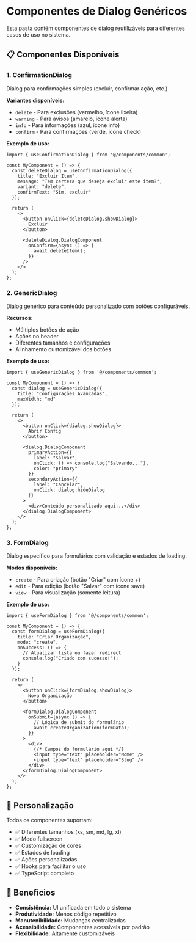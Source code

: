 # Componentes de Dialog Genéricos

Esta pasta contém componentes de dialog reutilizáveis para diferentes casos de uso no sistema.

## 📋 Componentes Disponíveis

### 1. ConfirmationDialog
Dialog para confirmações simples (excluir, confirmar ação, etc.)

**Variantes disponíveis:**
- `delete` - Para exclusões (vermelho, ícone lixeira)
- `warning` - Para avisos (amarelo, ícone alerta)
- `info` - Para informações (azul, ícone info)
- `confirm` - Para confirmações (verde, ícone check)

**Exemplo de uso:**
```tsx
import { useConfirmationDialog } from '@/components/common';

const MyComponent = () => {
  const deleteDialog = useConfirmationDialog({
    title: "Excluir Item",
    message: "Tem certeza que deseja excluir este item?",
    variant: "delete",
    confirmText: "Sim, excluir"
  });

  return (
    <>
      <button onClick={deleteDialog.showDialog}>
        Excluir
      </button>
      
      <deleteDialog.DialogComponent 
        onConfirm={async () => {
          await deleteItem();
        }}
      />
    </>
  );
};
```

### 2. GenericDialog
Dialog genérico para conteúdo personalizado com botões configuráveis.

**Recursos:**
- Múltiplos botões de ação
- Ações no header
- Diferentes tamanhos e configurações
- Alinhamento customizável dos botões

**Exemplo de uso:**
```tsx
import { useGenericDialog } from '@/components/common';

const MyComponent = () => {
  const dialog = useGenericDialog({
    title: "Configurações Avançadas",
    maxWidth: "md"
  });

  return (
    <>
      <button onClick={dialog.showDialog}>
        Abrir Config
      </button>
      
      <dialog.DialogComponent
        primaryAction={{
          label: "Salvar",
          onClick: () => console.log("Salvando..."),
          color: "primary"
        }}
        secondaryAction={{
          label: "Cancelar",
          onClick: dialog.hideDialog
        }}
      >
        <div>Conteúdo personalizado aqui...</div>
      </dialog.DialogComponent>
    </>
  );
};
```

### 3. FormDialog
Dialog específico para formulários com validação e estados de loading.

**Modos disponíveis:**
- `create` - Para criação (botão "Criar" com ícone +)
- `edit` - Para edição (botão "Salvar" com ícone save)
- `view` - Para visualização (somente leitura)

**Exemplo de uso:**
```tsx
import { useFormDialog } from '@/components/common';

const MyComponent = () => {
  const formDialog = useFormDialog({
    title: "Criar Organização",
    mode: "create",
    onSuccess: () => {
      // Atualizar lista ou fazer redirect
      console.log("Criado com sucesso!");
    }
  });

  return (
    <>
      <button onClick={formDialog.showDialog}>
        Nova Organização
      </button>
      
      <formDialog.DialogComponent
        onSubmit={async () => {
          // Lógica de submit do formulário
          await createOrganization(formData);
        }}
      >
        <div>
          {/* Campos do formulário aqui */}
          <input type="text" placeholder="Nome" />
          <input type="text" placeholder="Slug" />
        </div>
      </formDialog.DialogComponent>
    </>
  );
};
```

## 🎨 Personalização

Todos os componentes suportam:
- ✅ Diferentes tamanhos (xs, sm, md, lg, xl)
- ✅ Modo fullscreen
- ✅ Customização de cores
- ✅ Estados de loading
- ✅ Ações personalizadas
- ✅ Hooks para facilitar o uso
- ✅ TypeScript completo

## 🚀 Benefícios

- **Consistência:** UI unificada em todo o sistema
- **Produtividade:** Menos código repetitivo
- **Manutenibilidade:** Mudanças centralizadas
- **Acessibilidade:** Componentes acessíveis por padrão
- **Flexibilidade:** Altamente customizáveis